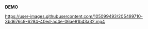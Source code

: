 **DEMO**



https://user-images.githubusercontent.com/105099493/205499710-3bd676c9-6284-40ed-ac4e-06ae81b43a32.mp4

